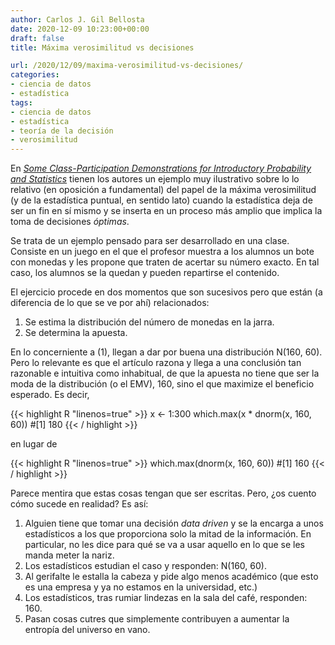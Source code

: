 ```yaml
---
author: Carlos J. Gil Bellosta
date: 2020-12-09 10:23:00+00:00
draft: false
title: Máxima verosimilitud vs decisiones

url: /2020/12/09/maxima-verosimilitud-vs-decisiones/
categories:
- ciencia de datos
- estadística
tags:
- ciencia de datos
- estadística
- teoría de la decisión
- verosimilitud
---
```


En _[Some Class-Participation Demonstrations for Introductory Probability and Statistics](https://www.researchgate.net/publication/247256806_Some_Class-Participation_Demonstrations_for_Introductory_Probability_and_Statistics)_ tienen los autores un ejemplo muy ilustrativo sobre lo lo relativo (en oposición a fundamental) del papel de la máxima verosimilitud (y de la estadística puntual, en sentido lato) cuando la estadística deja de ser un fin en sí mismo y se inserta en un proceso más amplio que implica la toma de decisiones _óptimas_.

Se trata de un ejemplo pensado para ser desarrollado en una clase. Consiste en un juego en el que el profesor muestra a los alumnos un bote con monedas y les propone que traten de acertar su número exacto. En tal caso, los alumnos se la quedan y pueden repartirse el contenido.

El ejercicio procede en dos momentos que son sucesivos pero que están (a diferencia de lo que se ve por ahí) relacionados:

  1. Se estima la distribución del número de monedas en la jarra.
  2. Se determina la apuesta.

En lo concerniente a (1), llegan a dar por buena una distribución N(160, 60). Pero lo relevante es que el artículo razona y llega a una conclusión tan razonable e intuitiva como inhabitual, de que la apuesta no tiene que ser la moda de la distribución (o el EMV), 160, sino el que maximize el beneficio esperado. Es decir,

{{< highlight R "linenos=true" >}}
x <- 1:300
which.max(x * dnorm(x, 160, 60))
#[1] 180
{{< / highlight >}}

en lugar de

{{< highlight R "linenos=true" >}}
which.max(dnorm(x, 160, 60))
#[1] 160
{{< / highlight >}}

Parece mentira que estas cosas tengan que ser escritas. Pero, ¿os cuento cómo sucede en realidad? Es así:

1. Alguien tiene que tomar una decisión _data driven_ y se la encarga a unos estadísticos a los que proporciona solo la mitad de la información. En particular, no les dice para qué se va a usar aquello en lo que se les manda meter la nariz.
2. Los estadísticos estudian el caso y responden: N(160, 60).
3. Al gerifalte le estalla la cabeza y pide algo menos académico (que esto es una empresa y ya no estamos en la universidad, etc.)
4. Los estadísticos, tras rumiar lindezas en la sala del café, responden: 160.
5. Pasan cosas cutres que simplemente contribuyen a aumentar la entropía del universo en vano.